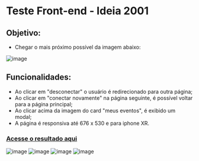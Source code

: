 # Teste Front-end - Ideia 2001

## Objetivo: 

- Chegar o mais próximo possível da imagem abaixo:


![image](https://raw.githubusercontent.com/ideia2001/teste-estagio-front-end/master/imagem.jpg)

## Funcionalidades: 

- Ao clicar em "desconectar" o usuário é redirecionado para outra página;
- Ao clicar em "conectar novamente" na página seguinte, é possível voltar para a página principal;
- Ao clicar acima da imagem do card "meus eventos", é exibido um modal;
- A página é responsiva até 676 x 530 e para iphone XR.

### [Acesse o resultado aqui](https://massive-trousers.surge.sh/)

![image](https://user-images.githubusercontent.com/86899002/154325970-bf290eea-82c2-48ac-9167-9c55a52da47c.png)
![image](https://user-images.githubusercontent.com/86899002/154326175-508f2ae2-8991-445c-a153-c054eced645f.png)
![image](https://user-images.githubusercontent.com/86899002/154326220-89e4f94c-c44a-439a-9a93-24282a04ca2c.png)
![image](https://cdn.discordapp.com/attachments/882638191356674099/943581966912077924/localhost_3000_iPhone_XR_1.png)
